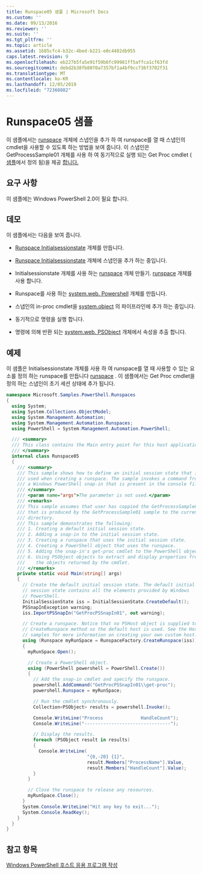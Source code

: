 ```yaml
---
title: Runspace05 샘플 | Microsoft Docs
ms.custom: ''
ms.date: 09/13/2016
ms.reviewer: ''
ms.suite: ''
ms.tgt_pltfrm: ''
ms.topic: article
ms.assetid: 1685cfc4-b32c-4bed-b221-e0c4482db955
caps.latest.revision: 9
ms.openlocfilehash: eb227b5fa5e91f59b6fc99981ff5affca1cf63fd
ms.sourcegitcommit: debd2b38fb8070a7357bf1a4bf9cc736f3702f31
ms.translationtype: MT
ms.contentlocale: ko-KR
ms.lasthandoff: 12/05/2019
ms.locfileid: "72360882"
---
```

# <a name="runspace05-sample"></a>Runspace05 샘플

이 샘플에서는 [runspace](/dotnet/api/System.Management.Automation.Runspaces.InitialSessionState) 개체에 스냅인을 추가 하 여 runspace를 열 때 스냅인의 cmdlet을 사용할 수 있도록 하는 방법을 보여 줍니다. 이 스냅인은 GetProcessSample01 개체를 사용 하 여 동기적으로 실행 되는 Get Proc cmdlet ( [샘플](../cmdlet/getprocesssample01-sample.md)에서 정의 됨)을 제공 [합니다.](/dotnet/api/system.management.automation.powershell)

## <a name="requirements"></a>요구 사항

이 샘플에는 Windows PowerShell 2.0이 필요 합니다.

## <a name="demonstrates"></a>데모

이 샘플에서는 다음을 보여 줍니다.

- [Runspace Initialsessionstate](/dotnet/api/System.Management.Automation.Runspaces.InitialSessionState) 개체를 만듭니다.

- [Runspace Initialsessionstate](/dotnet/api/System.Management.Automation.Runspaces.InitialSessionState) 개체에 스냅인을 추가 하는 중입니다.

- Initialsessionstate 개체를 사용 하는 [runspace](/dotnet/api/System.Management.Automation.Runspaces.Runspace) 개체 만들기. [runspace](/dotnet/api/System.Management.Automation.Runspaces.InitialSessionState) 개체를 사용 합니다.

- Runspace를 사용 하는 [system.web. Powershell](/dotnet/api/system.management.automation.powershell) 개체를 만듭니다.

- 스냅인의 in-proc cmdlet을 [system.object](/dotnet/api/system.management.automation.powershell) 의 파이프라인에 추가 하는 중입니다.

- 동기적으로 명령을 실행 합니다.

- 명령에 의해 반환 되는 [system.web. PSObject](/dotnet/api/System.Management.Automation.PSObject) 개체에서 속성을 추출 합니다.

## <a name="example"></a>예제

이 샘플은 Initialsessionstate 개체를 사용 하 여 runspace를 열 때 사용할 수 있는 요소를 정의 하는 runspace를 만듭니다 [runspace](/dotnet/api/System.Management.Automation.Runspaces.InitialSessionState) . 이 샘플에서는 Get Proc cmdlet을 정의 하는 스냅인이 초기 세션 상태에 추가 됩니다.

```csharp
namespace Microsoft.Samples.PowerShell.Runspaces
{
  using System;
  using System.Collections.ObjectModel;
  using System.Management.Automation;
  using System.Management.Automation.Runspaces;
  using PowerShell = System.Management.Automation.PowerShell;

  /// <summary>
  /// This class contains the Main entry point for this host application.
  /// </summary>
  internal class Runspace05
  {
    /// <summary>
    /// This sample shows how to define an initial session state that is
    /// used when creating a runspace. The sample invokes a command from
    /// a Windows PowerShell snap-in that is present in the console file.
    /// </summary>
    /// <param name="args">The parameter is not used.</param>
    /// <remarks>
    /// This sample assumes that user has coppied the GetProcessSample01.dll
    /// that is produced by the GetProcessSample01 sample to the current
    /// directory.
    /// This sample demonstrates the following:
    /// 1. Creating a default initial session state.
    /// 2. Adding a snap-in to the initial session state.
    /// 3. Creating a runspace that uses the initial session state.
    /// 4. Creating a PowerShell object that uses the runspace.
    /// 5. Adding the snap-in's get-proc cmdlet to the PowerShell object.
    /// 6. Using PSObject objects to extract and display properties from
    ///    the objects returned by the cmdlet.
    /// </remarks>
    private static void Main(string[] args)
    {
      // Create the default initial session state. The default initial
      // session state contains all the elements provided by Windows
      // PowerShell.
      InitialSessionState iss = InitialSessionState.CreateDefault();
      PSSnapInException warning;
      iss.ImportPSSnapIn("GetProcPSSnapIn01", out warning);

      // Create a runspace. Notice that no PSHost object is supplied to the
      // CreateRunspace method so the default host is used. See the Host
      // samples for more information on creating your own custom host.
      using (Runspace myRunSpace = RunspaceFactory.CreateRunspace(iss))
      {
        myRunSpace.Open();

        // Create a PowerShell object.
        using (PowerShell powershell = PowerShell.Create())
        {
          // Add the snap-in cmdlet and specify the runspace.
          powershell.AddCommand("GetProcPSSnapIn01\\get-proc");
          powershell.Runspace = myRunSpace;

          // Run the cmdlet synchronously.
          Collection<PSObject> results = powershell.Invoke();

          Console.WriteLine("Process              HandleCount");
          Console.WriteLine("--------------------------------");

          // Display the results.
          foreach (PSObject result in results)
          {
            Console.WriteLine(
                              "{0,-20} {1}",
                              result.Members["ProcessName"].Value,
                              result.Members["HandleCount"].Value);
          }
        }

        // Close the runspace to release any resources.
        myRunSpace.Close();
      }
      System.Console.WriteLine("Hit any key to exit...");
      System.Console.ReadKey();
    }
  }
}
```

## <a name="see-also"></a>참고 항목

[Windows PowerShell 호스트 응용 프로그램 작성](./writing-a-windows-powershell-host-application.md)